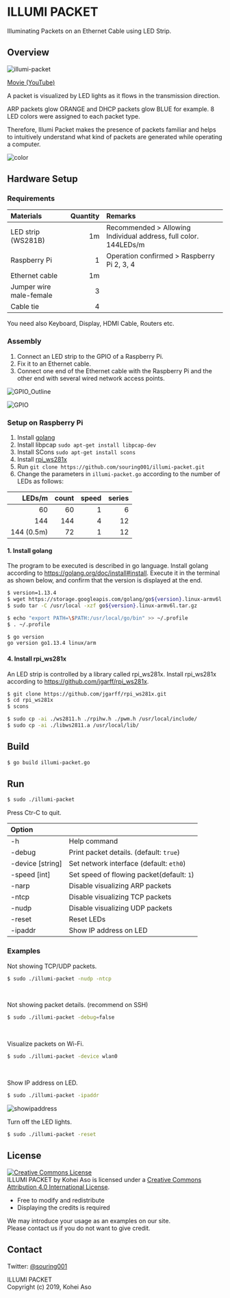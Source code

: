 # ILLUMI PACKET

Illuminating Packets on an Ethernet Cable using LED Strip.

## Overview

![illumi-packet](https://user-images.githubusercontent.com/29009733/70907987-8ab66000-204d-11ea-86e2-09a34d7c557a.jpg)

[Movie (YouTube)](https://youtu.be/5yJyNpHeRzg)

A packet is visualized by LED lights as it flows in the transmission direction.

ARP packets glow ORANGE and DHCP packets glow BLUE for example.
8 LED colors were assigned to each packet type.

Therefore, Illumi Packet makes the presence of packets familiar and helps to intuitively understand what kind of packets are generated while operating a computer.

![color](https://user-images.githubusercontent.com/29009733/71455676-786cbc80-27d9-11ea-980c-99a22d31696f.png)

## Hardware Setup

### Requirements

|Materials|Quantity|Remarks|
|:-|-:|:-|
|LED strip (WS281B)|1m|Recommended > Allowing Individual address, full color. 144LEDs/m|
|Raspberry Pi|1|Operation confirmed > Raspberry Pi 2, 3, 4|
|Ethernet cable|1m||
|Jumper wire male-female|3||
|Cable tie|4||

You need also Keyboard, Display, HDMI Cable, Routers etc.

### Assembly

1. Connect an LED strip to the GPIO of a Raspberry Pi.
2. Fix it to an Ethernet cable.
3. Connect one end of the Ethernet cable with the Raspberry Pi and the other end with several wired network access points.

![GPIO_Outline](https://user-images.githubusercontent.com/29009733/71317350-aba20980-24c2-11ea-8a59-47388f5b2d73.png)

![GPIO](https://user-images.githubusercontent.com/29009733/70908199-f7315f00-204d-11ea-9cb0-256967c7ca5e.png)


### Setup on Raspberry Pi

1. Install [golang](https://golang.org/doc/install#install)
2. Install libpcap `sudo apt-get install libpcap-dev`
3. Install SCons `sudo apt-get install scons`
4. Install [rpi_ws281x](https://github.com/jgarff/rpi_ws281x)
5. Run `git clone https://github.com/souring001/illumi-packet.git`
6. Change the parameters in `illumi-packet.go` according to the number of LEDs as follows:

| LEDs/m | count | speed | series |
| ------:| -----:| -----:| ------:|
|60      |    60 |      1 |     6 |
|144     |   144 |      4 |    12 |
|144 (0.5m)    |   72 |      1 |    12 |


#### 1. Install golang

The program to be executed is described in go language.
Install golang according to https://golang.org/doc/install#install.
Execute it in the terminal as shown below, and confirm that the version is displayed at the end.
```sh
$ version=1.13.4
$ wget https://storage.googleapis.com/golang/go${version}.linux-armv6l.tar.gz
$ sudo tar -C /usr/local -xzf go${version}.linux-armv6l.tar.gz

$ echo "export PATH=\$PATH:/usr/local/go/bin" >> ~/.profile
$ . ~/.profile

$ go version
go version go1.13.4 linux/arm
```

#### 4. Install rpi_ws281x
An LED strip is controlled by a library called rpi_ws281x.
Install rpi_ws281x according to https://github.com/jgarff/rpi_ws281x.

```sh
$ git clone https://github.com/jgarff/rpi_ws281x.git
$ cd rpi_ws281x
$ scons

$ sudo cp -ai ./ws2811.h ./rpihw.h ./pwm.h /usr/local/include/
$ sudo cp -ai ./libws2811.a /usr/local/lib/
```

## Build

```sh
$ go build illumi-packet.go
```

## Run

```sh
$ sudo ./illumi-packet
```

Press Ctr-C to quit.

|Option||
|:-|:-|
|-h|Help command|
|-debug |Print packet details. (default: `true`)|
|-device [string]|Set network interface (default: `eth0`)|
|-speed [int]|Set speed of flowing packet(default: `1`)|
|-narp|Disable visualizing ARP packets|
|-ntcp|Disable visualizing TCP packets|
|-nudp|Disable visualizing UDP packets|
|-reset|Reset LEDs|
|-ipaddr|Show IP address on LED|

### Examples

Not showing TCP/UDP packets.
```sh
$ sudo ./illumi-packet -nudp -ntcp
```

<br>

Not showing packet details. (recommend on SSH)
```sh
$ sudo ./illumi-packet -debug=false
```

<br>

Visualize packets on Wi-Fi.
```sh
$ sudo ./illumi-packet -device wlan0
```

<br>

Show IP address on LED.
```sh
$ sudo ./illumi-packet -ipaddr
```
![showipaddress](https://user-images.githubusercontent.com/29009733/70908359-5e4f1380-204e-11ea-9187-a2d385c9f300.JPG)

Turn off the LED lights.
```sh
$ sudo ./illumi-packet -reset
```

## License

<a rel="license" href="http://creativecommons.org/licenses/by/4.0/"><img alt="Creative Commons License" style="border-width:0" src="https://i.creativecommons.org/l/by/4.0/88x31.png" /></a><br /><span xmlns:dct="http://purl.org/dc/terms/" property="dct:title">ILLUMI PACKET</span> by <span xmlns:cc="http://creativecommons.org/ns#" property="cc:attributionName">Kohei Aso</span> is licensed under a <a rel="license" href="http://creativecommons.org/licenses/by/4.0/">Creative Commons Attribution 4.0 International License</a>.

- Free to modify and redistribute
- Displaying the credits is required

We may introduce your usage as an examples on our site.  
Please contact us if you do not want to give credit.

## Contact

Twitter: [@souring001](https://twitter.com/souring001)


ILLUMI PACKET
<br />Copyright (c) 2019, Kohei Aso
